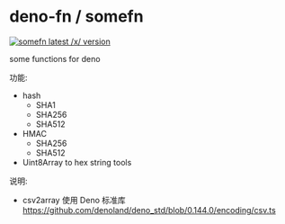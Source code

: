 # deno-fn / somefn

<a href="https://deno.land/x/somefn"><img src="https://img.shields.io/endpoint?url=https%3A%2F%2Fdeno-visualizer.danopia.net%2Fshields%2Flatest-version%2Fx%2Fsomefn%2Fmod.ts" alt="somefn latest /x/ version" /></a>

some functions for deno

功能:

- hash
  - SHA1
  - SHA256
  - SHA512
- HMAC
  - SHA256
  - SHA512
- Uint8Array to hex string tools

说明:

- csv2array 使用 Deno 标准库
  <https://github.com/denoland/deno_std/blob/0.144.0/encoding/csv.ts>
